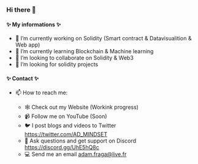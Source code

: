 ### Hi there 👋

#### ✨ My informations ✨ 



- 🔭 I’m currently working on Solidity (Smart contract & Datavisualition & Web app)
- 🌱 I’m currently learning Blockchain & Machine learning
- 👯 I’m looking to collaborate on Solidity & Web3
- 🤔 I’m looking for solidity projects


#### ✨ Contact ✨ 

- 📫 How to reach me: 

  - 🕸️ Check out my Website (Workink progress)
  - 📹 Follow me on YouTube (Soon)
  - 🐦 I post blogs and videos to Twitter https://twitter.com/AD_MINDSET
  - 🔌 Ask questions and get support on Discord https://discord.gg/UhE5hQ8c
  - 💻 Send me an email adam.fraga@live.fr

